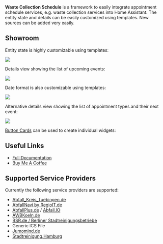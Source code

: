 **Waste Collection Schedule** is a framework to easily integrate appointment schedule services, e.g. waste collection services into Home Assistant. The entity state and details can be easily customized using templates. New sources can be added very easily.

## Showroom

Entity state is highly customizable using templates:

<img src="https://github.com/mampfes/hacs_waste_collection_schedule/blob/master/doc/value_template.png">

Details view showing the list of upcoming events:

<img src="https://github.com/mampfes/hacs_waste_collection_schedule/blob/master/doc/upcoming_details.png">

Date format is also customizable using templates:

<img src="https://github.com/mampfes/hacs_waste_collection_schedule/blob/master/doc/date_template_details.png">

Alternative details view showing the list of appointment types and their next event:

<img src="https://github.com/mampfes/hacs_waste_collection_schedule/blob/master/doc/appointment_types_details.png">

[Button Cards](https://github.com/custom-cards/button-card) can be used to create individual widgets:

## Useful Links
- [Full Documentation](https://github.com/mampfes/hacs_waste_collection_schedule)
- [Buy Me A Coffee](https://buymeacoffee.com/mampfes)

## Supported Service Providers

Currently the following service providers are supported:

- [Abfall_Kreis_Tuebingen.de]([Abfall_Kreis_Tuebingen.de)
- [AbfallNavi by RegioIT.de](RegioIT.de)
- [AbfallPlus.de](AbfallPlus.de) / [Abfall.IO](Abfall.IO)
- [AWBKoeln.de](AWBKoeln.de)
- [BSR.de / Berliner Stadtreinigungsbetriebe](bsr.de)
- Generic ICS File
- [Jumomind.de](Jumomind.de)
- [Stadtreinigung.Hamburg](Stadtreinigung.Hamburg)
